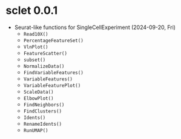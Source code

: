 # sclet 0.0.1

+ Seurat-like functions for SingleCellExperiment (2024-09-20, Fri)
    - `Read10X()`
    - `PercentageFeatureSet()`
    - `VlnPlot()`
    - `FeatureScatter()`
    - `subset()`
    - `NormalizeData()`
    - `FindVariableFeatures()`
    - `VariableFeatures()`
    - `VariableFeaturePlot()`
    - `ScaleData()`
    - `ElbowPlot()`
    - `FindNeighbors()`
    - `FindClusters()`
    - `Idents()`
    - `RenameIdents()`
    - `RunUMAP()`
